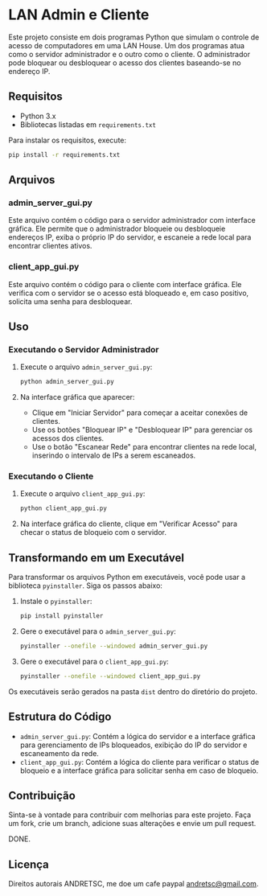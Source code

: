 
# LAN Admin e Cliente

Este projeto consiste em dois programas Python que simulam o controle de acesso de computadores em uma LAN House. Um dos programas atua como o servidor administrador e o outro como o cliente. O administrador pode bloquear ou desbloquear o acesso dos clientes baseando-se no endereço IP.

## Requisitos

- Python 3.x
- Bibliotecas listadas em `requirements.txt`

Para instalar os requisitos, execute:
```bash
pip install -r requirements.txt
```

## Arquivos

### admin_server_gui.py

Este arquivo contém o código para o servidor administrador com interface gráfica. Ele permite que o administrador bloqueie ou desbloqueie endereços IP, exiba o próprio IP do servidor, e escaneie a rede local para encontrar clientes ativos.

### client_app_gui.py

Este arquivo contém o código para o cliente com interface gráfica. Ele verifica com o servidor se o acesso está bloqueado e, em caso positivo, solicita uma senha para desbloquear.

## Uso

### Executando o Servidor Administrador

1. Execute o arquivo `admin_server_gui.py`:
   ```bash
   python admin_server_gui.py
   ```

2. Na interface gráfica que aparecer:
   - Clique em "Iniciar Servidor" para começar a aceitar conexões de clientes.
   - Use os botões "Bloquear IP" e "Desbloquear IP" para gerenciar os acessos dos clientes.
   - Use o botão "Escanear Rede" para encontrar clientes na rede local, inserindo o intervalo de IPs a serem escaneados.

### Executando o Cliente

1. Execute o arquivo `client_app_gui.py`:
   ```bash
   python client_app_gui.py
   ```

2. Na interface gráfica do cliente, clique em "Verificar Acesso" para checar o status de bloqueio com o servidor.

## Transformando em um Executável

Para transformar os arquivos Python em executáveis, você pode usar a biblioteca `pyinstaller`. Siga os passos abaixo:

1. Instale o `pyinstaller`:
   ```bash
   pip install pyinstaller
   ```

2. Gere o executável para o `admin_server_gui.py`:
   ```bash
   pyinstaller --onefile --windowed admin_server_gui.py
   ```

3. Gere o executável para o `client_app_gui.py`:
   ```bash
   pyinstaller --onefile --windowed client_app_gui.py
   ```

Os executáveis serão gerados na pasta `dist` dentro do diretório do projeto.

## Estrutura do Código

- `admin_server_gui.py`: Contém a lógica do servidor e a interface gráfica para gerenciamento de IPs bloqueados, exibição do IP do servidor e escaneamento da rede.
- `client_app_gui.py`: Contém a lógica do cliente para verificar o status de bloqueio e a interface gráfica para solicitar senha em caso de bloqueio.

## Contribuição

Sinta-se à vontade para contribuir com melhorias para este projeto. Faça um fork, crie um branch, adicione suas alterações e envie um pull request.


DONE.

## Licença

Direitos autorais ANDRETSC, me doe um cafe paypal andretsc@gmail.com.